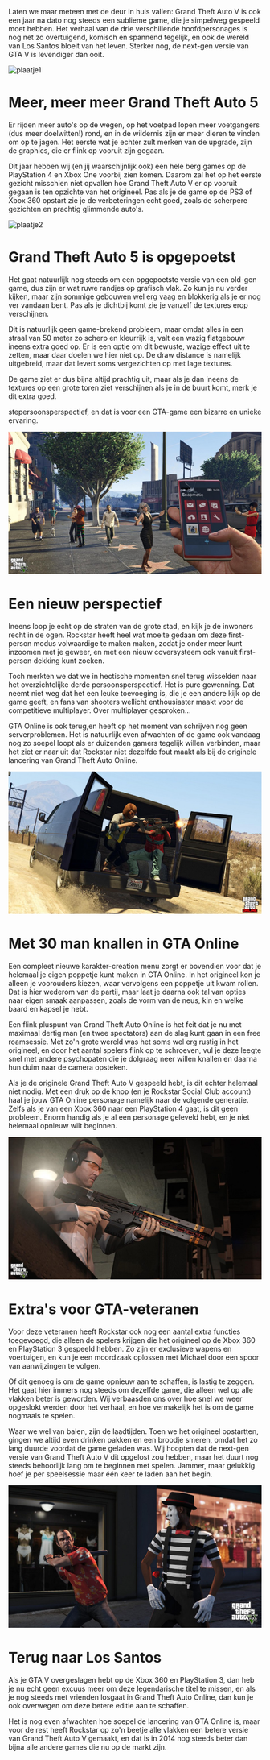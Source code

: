 Laten we maar meteen met de deur in huis vallen: Grand Theft Auto V is ook een jaar na dato nog steeds een sublieme game, die je simpelweg gespeeld moet hebben. Het verhaal van de drie verschillende hoofdpersonages is nog net zo overtuigend, komisch en spannend tegelijk, en ook de wereld van Los Santos bloeit van het leven. Sterker nog, de next-gen versie van GTA V is levendiger dan ooit.

![plaatje1](/images/1.jpg)

# Meer, meer meer Grand Theft Auto 5
Er rijden meer auto's op de wegen, op het voetpad lopen meer voetgangers (dus meer doelwitten!) rond, en in de wildernis zijn er meer dieren te vinden om op te jagen. Het eerste wat je echter zult merken van de upgrade, zijn de graphics, die er flink op vooruit zijn gegaan.

Dit jaar hebben wij (en jij waarschijnlijk ook) een hele berg games op de PlayStation 4 en Xbox One voorbij zien komen. Daarom zal het op het eerste gezicht misschien niet opvallen hoe Grand Theft Auto V er op vooruit gegaan is ten opzichte van het origineel. Pas als je de game op de PS3 of Xbox 360 opstart zie je de verbeteringen echt goed, zoals de scherpere gezichten en prachtig glimmende auto's.

![plaatje2](/images/2.jpg)

# Grand Theft Auto 5 is opgepoetst
Het gaat natuurlijk nog steeds om een opgepoetste versie van een old-gen game, dus zijn er wat ruwe randjes op grafisch vlak. Zo kun je nu verder kijken, maar zijn sommige gebouwen wel erg vaag en blokkerig als je er nog ver vandaan bent. Pas als je dichtbij komt zie je vanzelf de textures erop verschijnen.

Dit is natuurlijk geen game-brekend probleem, maar omdat alles in een straal van 50 meter zo scherp en kleurrijk is, valt een wazig flatgebouw ineens extra goed op. Er is een optie om dit bewuste, wazige effect uit te zetten, maar daar doelen we hier niet op. De draw distance is namelijk uitgebreid, maar dat levert soms vergezichten op met lage textures.

De game ziet er dus bijna altijd prachtig uit, maar als je dan ineens de textures op een grote toren ziet verschijnen als je in de buurt komt, merk je dit extra goed.

stepersoonsperspectief, en dat is voor een GTA-game een bizarre en unieke ervaring.

![plaatje3](./images/3.jpg)

# Een nieuw perspectief
Ineens loop je echt op de straten van de grote stad, en kijk je de inwoners recht in de ogen. Rockstar heeft heel wat moeite gedaan om deze first-person modus volwaardige te maken maken, zodat je onder meer kunt inzoomen met je geweer, en met een nieuw coversysteem ook vanuit first-person dekking kunt zoeken.

Toch merkten we dat we in hectische momenten snel terug wisselden naar het overzichtelijke derde persoonsperspectief. Het is pure gewenning. Dat neemt niet weg dat het een leuke toevoeging is, die je een andere kijk op de game geeft, en fans van shooters wellicht enthousiaster maakt voor de competitieve multiplayer. Over multiplayer gesproken...

GTA Online is ook terug,en heeft op het moment van schrijven nog geen serverproblemen. Het is natuurlijk even afwachten of de game ook vandaag nog zo soepel loopt als er duizenden gamers tegelijk willen verbinden, maar het ziet er naar uit dat Rockstar niet dezelfde fout maakt als bij de originele lancering van Grand Theft Auto Online.

![plaatje4](./images/4.jpg)

# Met 30 man knallen in GTA Online
Een compleet nieuwe karakter-creation menu zorgt er bovendien voor dat je helemaal je eigen poppetje kunt maken in GTA Online. In het origineel kon je alleen je voorouders kiezen, waar vervolgens een poppetje uit kwam rollen. Dat is hier wederom van de partij, maar laat je daarna ook tal van opties naar eigen smaak aanpassen, zoals de vorm van de neus, kin en welke baard en kapsel je hebt.

Een flink pluspunt van Grand Theft Auto Online is het feit dat je nu met maximaal dertig man (en twee spectators) aan de slag kunt gaan in een free roamsessie. Met zo'n grote wereld was het soms wel erg rustig in het origineel, en door het aantal spelers flink op te schroeven, vul je deze leegte snel met andere psychopaten die je dolgraag neer willen knallen en daarna hun duim naar de camera opsteken.

Als je de originele Grand Theft Auto V gespeeld hebt, is dit echter helemaal niet nodig. Met een druk op de knop (en je Rockstar Social Club account) haal je jouw GTA Online personage namelijk naar de volgende generatie. Zelfs als je van een Xbox 360 naar een PlayStation 4 gaat, is dit geen probleem. Enorm handig als je al een personage geleveld hebt, en je niet helemaal opnieuw wilt beginnen.

![plaatje5](./images/5.jpg)

# Extra's voor GTA-veteranen
Voor deze veteranen heeft Rockstar ook nog een aantal extra functies toegevoegd, die alleen de spelers krijgen die het origineel op de Xbox 360 en PlayStation 3 gespeeld hebben. Zo zijn er exclusieve wapens en voertuigen, en kun je een moordzaak oplossen met Michael door een spoor van aanwijzingen te volgen.

Of dit genoeg is om de game opnieuw aan te schaffen, is lastig te zeggen. Het gaat hier immers nog steeds om dezelfde game, die alleen wel op alle vlakken beter is geworden. Wij verbaasden ons over hoe snel we weer opgeslokt werden door het verhaal, en hoe vermakelijk het is om de game nogmaals te spelen.

Waar we wel van balen, zijn de laadtijden. Toen we het origineel opstartten, gingen we altijd even drinken pakken en een broodje smeren, omdat het zo lang duurde voordat de game geladen was. Wij hoopten dat de next-gen versie van Grand Theft Auto V dit opgelost zou hebben, maar het duurt nog steeds behoorlijk lang om te beginnen met spelen. Jammer, maar gelukkig hoef je per speelsessie maar één keer te laden aan het begin.

![plaatje6](./images/6.jpg)

# Terug naar Los Santos
Als je GTA V overgeslagen hebt op de Xbox 360 en PlayStation 3, dan heb je nu echt geen excuus meer om deze legendarische titel te missen, en als je nog steeds met vrienden losgaat in Grand Theft Auto Online, dan kun je ook overwegen om deze betere editie aan te schaffen.

Het is nog even afwachten hoe soepel de lancering van GTA Online is, maar voor de rest heeft Rockstar op zo'n beetje alle vlakken een betere versie van Grand Theft Auto V gemaakt, en dat is in 2014 nog steeds beter dan bijna alle andere games die nu op de markt zijn.